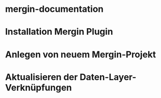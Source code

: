 # mergin-documentation  

# Installation Mergin Plugin  

# Anlegen von neuem Mergin-Projekt  

# Aktualisieren der Daten-Layer-Verknüpfungen  
